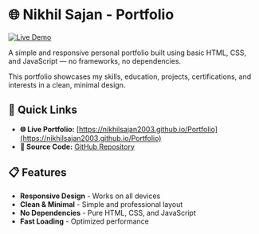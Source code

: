 # 🌐 Nikhil Sajan - Portfolio

[![Live Demo](https://img.shields.io/badge/🌐_Live_Portfolio-Click_Here-blue?style=for-the-badge&logo=google-chrome)](https://nikhilsajan2003.github.io/Portfolio)

A simple and responsive personal portfolio built using basic HTML, CSS, and JavaScript — no frameworks, no dependencies.

This portfolio showcases my skills, education, projects, certifications, and interests in a clean, minimal design.

## 🚀 Quick Links

- **🌐 Live Portfolio:** [https://nikhilsajan2003.github.io/Portfolio](https://nikhilsajan2003.github.io/Portfolio)
- **📂 Source Code:** [GitHub Repository](https://github.com/nikhilsajan2003/Portfolio)

## 📋 Features

- **Responsive Design** - Works on all devices
- **Clean & Minimal** - Simple and professional layout
- **No Dependencies** - Pure HTML, CSS, and JavaScript
- **Fast Loading** - Optimized performance


